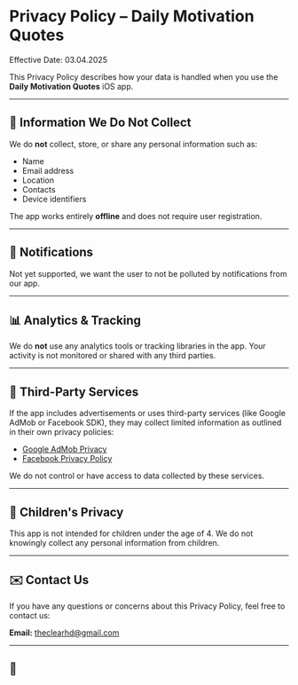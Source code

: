 # Privacy Policy – Daily Motivation Quotes

Effective Date: 03.04.2025

This Privacy Policy describes how your data is handled when you use the **Daily Motivation Quotes** iOS app.

---

## 📱 Information We Do Not Collect

We do **not** collect, store, or share any personal information such as:
- Name
- Email address
- Location
- Contacts
- Device identifiers

The app works entirely **offline** and does not require user registration.

---

## 🔔 Notifications

Not yet supported, we want the user to not be polluted by notifications from our app.

---

## 📊 Analytics & Tracking

We do **not** use any analytics tools or tracking libraries in the app. Your activity is not monitored or shared with any third parties.

---

## 💬 Third-Party Services

If the app includes advertisements or uses third-party services (like Google AdMob or Facebook SDK), they may collect limited information as outlined in their own privacy policies:

- [Google AdMob Privacy](https://policies.google.com/privacy)
- [Facebook Privacy Policy](https://www.facebook.com/about/privacy/)

We do not control or have access to data collected by these services.

---

## 🧒 Children's Privacy

This app is not intended for children under the age of 4. We do not knowingly collect any personal information from children.

---

## ✉️ Contact Us

If you have any questions or concerns about this Privacy Policy, feel free to contact us:

**Email:** [theclearhd@gmail.com](mailto:theclearhd@gmail.com)

---

## 🔄
